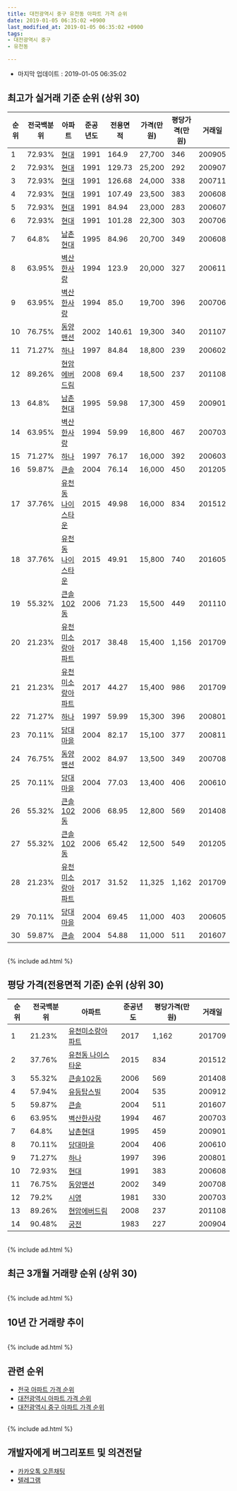 ```yaml
---
title: 대전광역시 중구 유천동 아파트 가격 순위
date: 2019-01-05 06:35:02 +0900
last_modified_at: 2019-01-05 06:35:02 +0900
tags:
- 대전광역시 중구
- 유천동

---
```


* 마지막 업데이트 : 2019-01-05 06:35:02

## 최고가 실거래 기준 순위 (상위 30)


|순위|전국백분위|아파트|준공년도|전용면적|가격(만원)|평당가격(만원)|거래일|
|---|---|---|---|---|---|---|---|
|1|72.93%|[현대](https://search.naver.com/search.naver?query=%EB%8C%80%EC%A0%84%EA%B4%91%EC%97%AD%EC%8B%9C+%EC%A4%91%EA%B5%AC+%EC%9C%A0%EC%B2%9C%EB%8F%99+%ED%98%84%EB%8C%80)|1991|164.9|27,700|346|200905|
|2|72.93%|[현대](https://search.naver.com/search.naver?query=%EB%8C%80%EC%A0%84%EA%B4%91%EC%97%AD%EC%8B%9C+%EC%A4%91%EA%B5%AC+%EC%9C%A0%EC%B2%9C%EB%8F%99+%ED%98%84%EB%8C%80)|1991|129.73|25,200|292|200907|
|3|72.93%|[현대](https://search.naver.com/search.naver?query=%EB%8C%80%EC%A0%84%EA%B4%91%EC%97%AD%EC%8B%9C+%EC%A4%91%EA%B5%AC+%EC%9C%A0%EC%B2%9C%EB%8F%99+%ED%98%84%EB%8C%80)|1991|126.68|24,000|338|200711|
|4|72.93%|[현대](https://search.naver.com/search.naver?query=%EB%8C%80%EC%A0%84%EA%B4%91%EC%97%AD%EC%8B%9C+%EC%A4%91%EA%B5%AC+%EC%9C%A0%EC%B2%9C%EB%8F%99+%ED%98%84%EB%8C%80)|1991|107.49|23,500|383|200608|
|5|72.93%|[현대](https://search.naver.com/search.naver?query=%EB%8C%80%EC%A0%84%EA%B4%91%EC%97%AD%EC%8B%9C+%EC%A4%91%EA%B5%AC+%EC%9C%A0%EC%B2%9C%EB%8F%99+%ED%98%84%EB%8C%80)|1991|84.94|23,000|283|200607|
|6|72.93%|[현대](https://search.naver.com/search.naver?query=%EB%8C%80%EC%A0%84%EA%B4%91%EC%97%AD%EC%8B%9C+%EC%A4%91%EA%B5%AC+%EC%9C%A0%EC%B2%9C%EB%8F%99+%ED%98%84%EB%8C%80)|1991|101.28|22,300|303|200706|
|7|64.8%|[남촌현대](https://search.naver.com/search.naver?query=%EB%8C%80%EC%A0%84%EA%B4%91%EC%97%AD%EC%8B%9C+%EC%A4%91%EA%B5%AC+%EC%9C%A0%EC%B2%9C%EB%8F%99+%EB%82%A8%EC%B4%8C%ED%98%84%EB%8C%80)|1995|84.96|20,700|349|200608|
|8|63.95%|[벽산한사랑](https://search.naver.com/search.naver?query=%EB%8C%80%EC%A0%84%EA%B4%91%EC%97%AD%EC%8B%9C+%EC%A4%91%EA%B5%AC+%EC%9C%A0%EC%B2%9C%EB%8F%99+%EB%B2%BD%EC%82%B0%ED%95%9C%EC%82%AC%EB%9E%91)|1994|123.9|20,000|327|200611|
|9|63.95%|[벽산한사랑](https://search.naver.com/search.naver?query=%EB%8C%80%EC%A0%84%EA%B4%91%EC%97%AD%EC%8B%9C+%EC%A4%91%EA%B5%AC+%EC%9C%A0%EC%B2%9C%EB%8F%99+%EB%B2%BD%EC%82%B0%ED%95%9C%EC%82%AC%EB%9E%91)|1994|85.0|19,700|396|200706|
|10|76.75%|[동양맨션](https://search.naver.com/search.naver?query=%EB%8C%80%EC%A0%84%EA%B4%91%EC%97%AD%EC%8B%9C+%EC%A4%91%EA%B5%AC+%EC%9C%A0%EC%B2%9C%EB%8F%99+%EB%8F%99%EC%96%91%EB%A7%A8%EC%85%98)|2002|140.61|19,300|340|201107|
|11|71.27%|[하나](https://search.naver.com/search.naver?query=%EB%8C%80%EC%A0%84%EA%B4%91%EC%97%AD%EC%8B%9C+%EC%A4%91%EA%B5%AC+%EC%9C%A0%EC%B2%9C%EB%8F%99+%ED%95%98%EB%82%98)|1997|84.84|18,800|239|200602|
|12|89.26%|[현암에버드림](https://search.naver.com/search.naver?query=%EB%8C%80%EC%A0%84%EA%B4%91%EC%97%AD%EC%8B%9C+%EC%A4%91%EA%B5%AC+%EC%9C%A0%EC%B2%9C%EB%8F%99+%ED%98%84%EC%95%94%EC%97%90%EB%B2%84%EB%93%9C%EB%A6%BC)|2008|69.4|18,500|237|201108|
|13|64.8%|[남촌현대](https://search.naver.com/search.naver?query=%EB%8C%80%EC%A0%84%EA%B4%91%EC%97%AD%EC%8B%9C+%EC%A4%91%EA%B5%AC+%EC%9C%A0%EC%B2%9C%EB%8F%99+%EB%82%A8%EC%B4%8C%ED%98%84%EB%8C%80)|1995|59.98|17,300|459|200901|
|14|63.95%|[벽산한사랑](https://search.naver.com/search.naver?query=%EB%8C%80%EC%A0%84%EA%B4%91%EC%97%AD%EC%8B%9C+%EC%A4%91%EA%B5%AC+%EC%9C%A0%EC%B2%9C%EB%8F%99+%EB%B2%BD%EC%82%B0%ED%95%9C%EC%82%AC%EB%9E%91)|1994|59.99|16,800|467|200703|
|15|71.27%|[하나](https://search.naver.com/search.naver?query=%EB%8C%80%EC%A0%84%EA%B4%91%EC%97%AD%EC%8B%9C+%EC%A4%91%EA%B5%AC+%EC%9C%A0%EC%B2%9C%EB%8F%99+%ED%95%98%EB%82%98)|1997|76.17|16,000|392|200603|
|16|59.87%|[큰솔](https://search.naver.com/search.naver?query=%EB%8C%80%EC%A0%84%EA%B4%91%EC%97%AD%EC%8B%9C+%EC%A4%91%EA%B5%AC+%EC%9C%A0%EC%B2%9C%EB%8F%99+%ED%81%B0%EC%86%94)|2004|76.14|16,000|450|201205|
|17|37.76%|[유천동 나이스타운](https://search.naver.com/search.naver?query=%EB%8C%80%EC%A0%84%EA%B4%91%EC%97%AD%EC%8B%9C+%EC%A4%91%EA%B5%AC+%EC%9C%A0%EC%B2%9C%EB%8F%99+%EC%9C%A0%EC%B2%9C%EB%8F%99+%EB%82%98%EC%9D%B4%EC%8A%A4%ED%83%80%EC%9A%B4)|2015|49.98|16,000|834|201512|
|18|37.76%|[유천동 나이스타운](https://search.naver.com/search.naver?query=%EB%8C%80%EC%A0%84%EA%B4%91%EC%97%AD%EC%8B%9C+%EC%A4%91%EA%B5%AC+%EC%9C%A0%EC%B2%9C%EB%8F%99+%EC%9C%A0%EC%B2%9C%EB%8F%99+%EB%82%98%EC%9D%B4%EC%8A%A4%ED%83%80%EC%9A%B4)|2015|49.91|15,800|740|201605|
|19|55.32%|[큰솔102동](https://search.naver.com/search.naver?query=%EB%8C%80%EC%A0%84%EA%B4%91%EC%97%AD%EC%8B%9C+%EC%A4%91%EA%B5%AC+%EC%9C%A0%EC%B2%9C%EB%8F%99+%ED%81%B0%EC%86%94102%EB%8F%99)|2006|71.23|15,500|449|201110|
|20|21.23%|[유천미소랑아파트](https://search.naver.com/search.naver?query=%EB%8C%80%EC%A0%84%EA%B4%91%EC%97%AD%EC%8B%9C+%EC%A4%91%EA%B5%AC+%EC%9C%A0%EC%B2%9C%EB%8F%99+%EC%9C%A0%EC%B2%9C%EB%AF%B8%EC%86%8C%EB%9E%91%EC%95%84%ED%8C%8C%ED%8A%B8)|2017|38.48|15,400|1,156|201709|
|21|21.23%|[유천미소랑아파트](https://search.naver.com/search.naver?query=%EB%8C%80%EC%A0%84%EA%B4%91%EC%97%AD%EC%8B%9C+%EC%A4%91%EA%B5%AC+%EC%9C%A0%EC%B2%9C%EB%8F%99+%EC%9C%A0%EC%B2%9C%EB%AF%B8%EC%86%8C%EB%9E%91%EC%95%84%ED%8C%8C%ED%8A%B8)|2017|44.27|15,400|986|201709|
|22|71.27%|[하나](https://search.naver.com/search.naver?query=%EB%8C%80%EC%A0%84%EA%B4%91%EC%97%AD%EC%8B%9C+%EC%A4%91%EA%B5%AC+%EC%9C%A0%EC%B2%9C%EB%8F%99+%ED%95%98%EB%82%98)|1997|59.99|15,300|396|200801|
|23|70.11%|[당대마을](https://search.naver.com/search.naver?query=%EB%8C%80%EC%A0%84%EA%B4%91%EC%97%AD%EC%8B%9C+%EC%A4%91%EA%B5%AC+%EC%9C%A0%EC%B2%9C%EB%8F%99+%EB%8B%B9%EB%8C%80%EB%A7%88%EC%9D%84)|2004|82.17|15,100|377|200811|
|24|76.75%|[동양맨션](https://search.naver.com/search.naver?query=%EB%8C%80%EC%A0%84%EA%B4%91%EC%97%AD%EC%8B%9C+%EC%A4%91%EA%B5%AC+%EC%9C%A0%EC%B2%9C%EB%8F%99+%EB%8F%99%EC%96%91%EB%A7%A8%EC%85%98)|2002|84.97|13,500|349|200708|
|25|70.11%|[당대마을](https://search.naver.com/search.naver?query=%EB%8C%80%EC%A0%84%EA%B4%91%EC%97%AD%EC%8B%9C+%EC%A4%91%EA%B5%AC+%EC%9C%A0%EC%B2%9C%EB%8F%99+%EB%8B%B9%EB%8C%80%EB%A7%88%EC%9D%84)|2004|77.03|13,400|406|200610|
|26|55.32%|[큰솔102동](https://search.naver.com/search.naver?query=%EB%8C%80%EC%A0%84%EA%B4%91%EC%97%AD%EC%8B%9C+%EC%A4%91%EA%B5%AC+%EC%9C%A0%EC%B2%9C%EB%8F%99+%ED%81%B0%EC%86%94102%EB%8F%99)|2006|68.95|12,800|569|201408|
|27|55.32%|[큰솔102동](https://search.naver.com/search.naver?query=%EB%8C%80%EC%A0%84%EA%B4%91%EC%97%AD%EC%8B%9C+%EC%A4%91%EA%B5%AC+%EC%9C%A0%EC%B2%9C%EB%8F%99+%ED%81%B0%EC%86%94102%EB%8F%99)|2006|65.42|12,500|549|201205|
|28|21.23%|[유천미소랑아파트](https://search.naver.com/search.naver?query=%EB%8C%80%EC%A0%84%EA%B4%91%EC%97%AD%EC%8B%9C+%EC%A4%91%EA%B5%AC+%EC%9C%A0%EC%B2%9C%EB%8F%99+%EC%9C%A0%EC%B2%9C%EB%AF%B8%EC%86%8C%EB%9E%91%EC%95%84%ED%8C%8C%ED%8A%B8)|2017|31.52|11,325|1,162|201709|
|29|70.11%|[당대마을](https://search.naver.com/search.naver?query=%EB%8C%80%EC%A0%84%EA%B4%91%EC%97%AD%EC%8B%9C+%EC%A4%91%EA%B5%AC+%EC%9C%A0%EC%B2%9C%EB%8F%99+%EB%8B%B9%EB%8C%80%EB%A7%88%EC%9D%84)|2004|69.45|11,000|403|200605|
|30|59.87%|[큰솔](https://search.naver.com/search.naver?query=%EB%8C%80%EC%A0%84%EA%B4%91%EC%97%AD%EC%8B%9C+%EC%A4%91%EA%B5%AC+%EC%9C%A0%EC%B2%9C%EB%8F%99+%ED%81%B0%EC%86%94)|2004|54.88|11,000|511|201607|


<br>
{% include ad.html %}
<br>

## 평당 가격(전용면적 기준) 순위 (상위 30)


|순위|전국백분위|아파트|준공년도|평당가격(만원)|거래일|
|---|---|---|---|---|---|
|1|21.23%|[유천미소랑아파트](https://search.naver.com/search.naver?query=%EB%8C%80%EC%A0%84%EA%B4%91%EC%97%AD%EC%8B%9C+%EC%A4%91%EA%B5%AC+%EC%9C%A0%EC%B2%9C%EB%8F%99+%EC%9C%A0%EC%B2%9C%EB%AF%B8%EC%86%8C%EB%9E%91%EC%95%84%ED%8C%8C%ED%8A%B8)|2017|1,162|201709|
|2|37.76%|[유천동 나이스타운](https://search.naver.com/search.naver?query=%EB%8C%80%EC%A0%84%EA%B4%91%EC%97%AD%EC%8B%9C+%EC%A4%91%EA%B5%AC+%EC%9C%A0%EC%B2%9C%EB%8F%99+%EC%9C%A0%EC%B2%9C%EB%8F%99+%EB%82%98%EC%9D%B4%EC%8A%A4%ED%83%80%EC%9A%B4)|2015|834|201512|
|3|55.32%|[큰솔102동](https://search.naver.com/search.naver?query=%EB%8C%80%EC%A0%84%EA%B4%91%EC%97%AD%EC%8B%9C+%EC%A4%91%EA%B5%AC+%EC%9C%A0%EC%B2%9C%EB%8F%99+%ED%81%B0%EC%86%94102%EB%8F%99)|2006|569|201408|
|4|57.94%|[유등탑스빌](https://search.naver.com/search.naver?query=%EB%8C%80%EC%A0%84%EA%B4%91%EC%97%AD%EC%8B%9C+%EC%A4%91%EA%B5%AC+%EC%9C%A0%EC%B2%9C%EB%8F%99+%EC%9C%A0%EB%93%B1%ED%83%91%EC%8A%A4%EB%B9%8C)|2004|535|200912|
|5|59.87%|[큰솔](https://search.naver.com/search.naver?query=%EB%8C%80%EC%A0%84%EA%B4%91%EC%97%AD%EC%8B%9C+%EC%A4%91%EA%B5%AC+%EC%9C%A0%EC%B2%9C%EB%8F%99+%ED%81%B0%EC%86%94)|2004|511|201607|
|6|63.95%|[벽산한사랑](https://search.naver.com/search.naver?query=%EB%8C%80%EC%A0%84%EA%B4%91%EC%97%AD%EC%8B%9C+%EC%A4%91%EA%B5%AC+%EC%9C%A0%EC%B2%9C%EB%8F%99+%EB%B2%BD%EC%82%B0%ED%95%9C%EC%82%AC%EB%9E%91)|1994|467|200703|
|7|64.8%|[남촌현대](https://search.naver.com/search.naver?query=%EB%8C%80%EC%A0%84%EA%B4%91%EC%97%AD%EC%8B%9C+%EC%A4%91%EA%B5%AC+%EC%9C%A0%EC%B2%9C%EB%8F%99+%EB%82%A8%EC%B4%8C%ED%98%84%EB%8C%80)|1995|459|200901|
|8|70.11%|[당대마을](https://search.naver.com/search.naver?query=%EB%8C%80%EC%A0%84%EA%B4%91%EC%97%AD%EC%8B%9C+%EC%A4%91%EA%B5%AC+%EC%9C%A0%EC%B2%9C%EB%8F%99+%EB%8B%B9%EB%8C%80%EB%A7%88%EC%9D%84)|2004|406|200610|
|9|71.27%|[하나](https://search.naver.com/search.naver?query=%EB%8C%80%EC%A0%84%EA%B4%91%EC%97%AD%EC%8B%9C+%EC%A4%91%EA%B5%AC+%EC%9C%A0%EC%B2%9C%EB%8F%99+%ED%95%98%EB%82%98)|1997|396|200801|
|10|72.93%|[현대](https://search.naver.com/search.naver?query=%EB%8C%80%EC%A0%84%EA%B4%91%EC%97%AD%EC%8B%9C+%EC%A4%91%EA%B5%AC+%EC%9C%A0%EC%B2%9C%EB%8F%99+%ED%98%84%EB%8C%80)|1991|383|200608|
|11|76.75%|[동양맨션](https://search.naver.com/search.naver?query=%EB%8C%80%EC%A0%84%EA%B4%91%EC%97%AD%EC%8B%9C+%EC%A4%91%EA%B5%AC+%EC%9C%A0%EC%B2%9C%EB%8F%99+%EB%8F%99%EC%96%91%EB%A7%A8%EC%85%98)|2002|349|200708|
|12|79.2%|[시영](https://search.naver.com/search.naver?query=%EB%8C%80%EC%A0%84%EA%B4%91%EC%97%AD%EC%8B%9C+%EC%A4%91%EA%B5%AC+%EC%9C%A0%EC%B2%9C%EB%8F%99+%EC%8B%9C%EC%98%81)|1981|330|200703|
|13|89.26%|[현암에버드림](https://search.naver.com/search.naver?query=%EB%8C%80%EC%A0%84%EA%B4%91%EC%97%AD%EC%8B%9C+%EC%A4%91%EA%B5%AC+%EC%9C%A0%EC%B2%9C%EB%8F%99+%ED%98%84%EC%95%94%EC%97%90%EB%B2%84%EB%93%9C%EB%A6%BC)|2008|237|201108|
|14|90.48%|[궁전](https://search.naver.com/search.naver?query=%EB%8C%80%EC%A0%84%EA%B4%91%EC%97%AD%EC%8B%9C+%EC%A4%91%EA%B5%AC+%EC%9C%A0%EC%B2%9C%EB%8F%99+%EA%B6%81%EC%A0%84)|1983|227|200904|


<br>
{% include ad.html %}
<br>

## 최근 3개월 거래량 순위 (상위 30)


<div style="width:100%;">
    <canvas id="deal_count_ranking" height="250"></canvas>
</div>


<script>
new Chart(document.getElementById("deal_count_ranking"), {
    type: 'horizontalBar',
    data: {
        labels: ['현대', '남촌현대', '벽산한사랑', '유등탑스빌', '큰솔102동', '큰솔', '하나', '유천미소랑아파트'],
        datasets: [{
            label: '실거래 수',
            data: [15, 3, 2, 2, 2, 2, 1, 1],
            borderColor: "rgba(255, 0, 128, 1)",
            backgroundColor: "rgba(255, 0, 128, 0.5)",
            fill: false,
        }]
    },
    options: {
        responsive: true,
        title: {
            display: true,
            text: '최근 3개월 거래량 순위'
        },
        tooltips: {
            mode: 'index',
            intersect: false,
            callbacks: {
                title: function(tooltipItems, data) {
                    return "실거래 수:";
                },
                label: function(tooltipItem, data) {
                    return data.labels[tooltipItem.index] + ": " + tooltipItem.xLabel;
                }
            }
        },
        hover: {
            mode: 'nearest',
            intersect: true
        },
        scales: {
            xAxes: [{
                display: true,
                scaleLabel: {
                    display: true,
                    labelString: '실거래 수'
                },
                ticks: {
                    suggestedMin: 0,
                }
            }],
            yAxes: [{
                display: true,
                ticks: {
                    autoSkip: false,
                    callback: function(value, index, values) {
                        if (value.length > 15)
                            return value.substr(0, 13) + "...";
                        else
                            return value;
                    }
                },
                scaleLabel: {
                    display: false,
                }
            }]
        }
    }
});

</script>


<br>
{% include ad.html %}
<br>

## 10년 간 거래량 추이


<div style="width:100%;">
    <canvas id="deal_progress" height="250"></canvas>
</div>

<script>
new Chart(document.getElementById("deal_progress"), {
    type: 'line',
    data: {
        labels: ['200901','200902','200903','200904','200905','200906','200907','200908','200909','200910','200911','200912','201001','201002','201003','201004','201005','201006','201007','201008','201009','201010','201011','201012','201101','201102','201103','201104','201105','201106','201107','201108','201109','201110','201111','201112','201201','201202','201203','201204','201205','201206','201207','201208','201209','201210','201211','201212','201301','201302','201303','201304','201305','201306','201307','201308','201309','201310','201311','201312','201401','201402','201403','201404','201405','201406','201407','201408','201409','201410','201411','201412','201501','201502','201503','201504','201505','201506','201507','201508','201509','201510','201511','201512','201601','201602','201603','201604','201605','201606','201607','201608','201609','201610','201611','201612','201701','201702','201703','201704','201705','201706','201707','201708','201709','201710','201711','201712','201801','201802','201803','201804','201805','201806','201807','201808','201809','201810','201811','201812','201901'],
        datasets: [{
            label: '실거래 수',
            pointRadius: 1,
            data: [12, 16, 18, 24, 21, 18, 20, 23, 13, 18, 15, 23, 18, 20, 18, 18, 19, 8, 21, 21, 20, 19, 22, 21, 17, 20, 27, 11, 11, 11, 15, 44, 66, 57, 44, 20, 29, 23, 14, 19, 38, 5, 8, 7, 7, 21, 14, 14, 14, 13, 21, 16, 13, 13, 10, 12, 4, 25, 16, 19, 20, 20, 21, 17, 10, 20, 8, 25, 36, 15, 26, 10, 18, 12, 17, 25, 29, 19, 12, 18, 15, 22, 16, 42, 15, 16, 19, 10, 16, 20, 17, 25, 20, 21, 19, 16, 21, 20, 25, 14, 17, 12, 17, 23, 60, 17, 17, 15, 21, 21, 18, 21, 22, 20, 12, 13, 15, 10, 18, 10, 0],
            borderColor: "rgba(255, 201, 14, 1)",
            backgroundColor: "rgba(255, 201, 14, 0.5)",
            fill: true,
        }]
    },
    options: {
        responsive: true,
        title: {
            display: true,
            text: '10년간 거래량 추이'
        },
        tooltips: {
            mode: 'index',
            intersect: false,
        },
        hover: {
            mode: 'nearest',
            intersect: true
        },
        scales: {
            xAxes: [{
                display: true,
                scaleLabel: {
                    display: true,
                    labelString: '년/월'
                }
            }],
            yAxes: [{
                display: true,
                ticks: {
                    suggestedMin: 0,
                },
                scaleLabel: {
                    display: true,
                    labelString: '실거래 수'
                }
            }]
        }
    }
});

</script>


<br>
{% include ad.html %}
<br>

## 관련 순위

- [전국 아파트 가격 순위](https://inasie.github.io/apt-ranking/전국)
- [대전광역시 아파트 가격 순위](https://inasie.github.io/apt-ranking/대전광역시)
- [대전광역시 중구 아파트 가격 순위](https://inasie.github.io/apt-ranking/대전광역시-중구)


<br>
{% include ad.html %}
<br>

## 개발자에게 버그리포트 및 의견전달

- [카카오톡 오픈채팅](https://open.kakao.com/o/gLJUAP4)
- [텔레그램](https://t.me/inasie)

